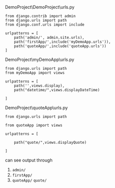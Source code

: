 
DemoProject\DemoProject\urls.py
```
from django.contrib import admin
from django.urls import path
from django.conf.urls import include

urlpatterns = [
    path('admin/', admin.site.urls),
    path('firstApp/',include('myDemoApp.urls')),
    path('quoteApp/',include('quoteApp.urls'))
]
```

DemoProject\myDemoApp\urls.py
```
from django.urls import path
from myDemoApp import views

urlpatterns = [
    path('',views.display),
    path("datetime/",views.displayDateTime)

]
```

DemoProject\quoteApp\urls.py
```
from django.urls import path

from quoteApp import views

urlpatterns = [

    path("quote/",views.displayQuote)

]
```

can see output through
1. `admin/`
2. `firstApp/`
3. `quoteApp/` `quote/`

